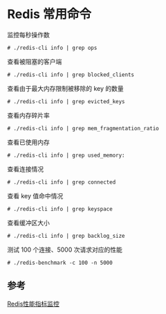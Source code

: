 # Redis 常用命令

监控每秒操作数
```shell
# ./redis-cli info | grep ops
```

查看被阻塞的客户端
```shell
# ./redis-cli info | grep blocked_clients
```

查看由于最大内存限制被移除的 key 的数量
```shell
# ./redis-cli info | grep evicted_keys
```

查看内存碎片率
```shell
# ./redis-cli info | grep mem_fragmentation_ratio
```

查看已使用内存
```shell
# ./redis-cli info | grep used_memory:
```

查看连接情况
```shell
# ./redis-cli info | grep connected
```

查看 key 值命中情况
```shell
# ./redis-cli info | grep keyspace
```

查看缓冲区大小
```shell
# ./redis-cli info | grep backlog_size
```

测试 100 个连接、5000 次请求对应的性能
```shell
# ./redis-benchmark -c 100 -n 5000
```

## 参考
[Redis性能指标监控](https://blog.51cto.com/yht1990/2503819)  
